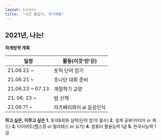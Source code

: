 ```yaml
---
layout: single
title:  "시간 붙잡기, 자기계발"
---
```

## 2021년, 나는!

**하계방학 계획**

| 일정 | 활동(이것'만'은) |
|---|---|
| 21.06.21 ~| 토익 단어 암기 | 
| 21.06.21 ~ | 조나단 대회 준비 |
| 21.06.23 ~ 07.13 | 계절학기 교양 |
| 21. 06. 23 ~ | 밤 산책 |
| 21.06.?? ~ | 라즈베리파이 ai 음성인식 |  


  
**하고 싶은, 이루고 싶은**
**1.** 토익&회화 실력(단어 암기! 필수)
**2.** 설계 공부(카티아 or 캐드)
**3.** 다이어트(헬스장 or 필라테스 or 요가)
**4.** 컴퓨터 활용능력 1급
**5.** 한국사능력 1급
